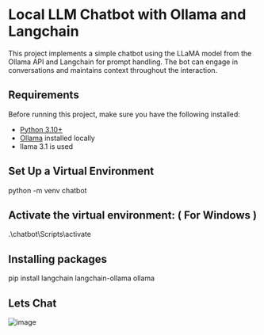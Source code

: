 # Local LLM Chatbot with Ollama and Langchain

This project implements a simple chatbot using the LLaMA model from the Ollama API and Langchain for prompt handling. The bot can engage in conversations and maintains context throughout the interaction.

## Requirements

Before running this project, make sure you have the following installed:

- [Python 3.10+](https://www.python.org/downloads/)
- [Ollama](https://ollama.com) installed locally
- llama 3.1 is used

## Set Up a Virtual Environment
python -m venv chatbot

## Activate the virtual environment: ( For Windows )
.\chatbot\Scripts\activate

## Installing packages
pip install langchain langchain-ollama ollama

## Lets Chat
![image](https://github.com/user-attachments/assets/cd5a1127-4db5-4614-aefe-edca470f0ae0)

